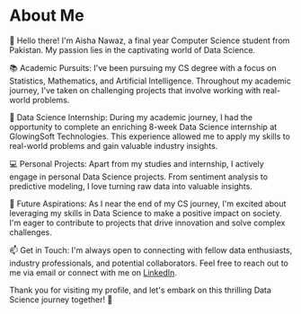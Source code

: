 # About Me

👋 Hello there! I'm Aisha Nawaz, a final year Computer Science student from Pakistan. My passion lies in the captivating world of Data Science.

📚 Academic Pursuits:
I've been pursuing my CS degree with a focus on Statistics, Mathematics, and Artificial Intelligence. Throughout my academic journey, I've taken on challenging projects that involve working with real-world problems.

💼 Data Science Internship:
During my academic journey, I had the opportunity to complete an enriching 8-week Data Science internship at GlowingSoft Technologies. This experience allowed me to apply my skills to real-world problems and gain valuable industry insights.

💻 Personal Projects:
Apart from my studies and internship, I actively engage in personal Data Science projects. From sentiment analysis to predictive modeling, I love turning raw data into valuable insights.

🌱 Future Aspirations:
As I near the end of my CS journey, I'm excited about leveraging my skills in Data Science to make a positive impact on society. I'm eager to contribute to projects that drive innovation and solve complex challenges.

📫 Get in Touch:
I'm always open to connecting with fellow data enthusiasts, industry professionals, and potential collaborators. Feel free to reach out to me via email or connect with me on [LinkedIn](https://www.linkedin.com/in/aisha-n-83bb35a2).

Thank you for visiting my profile, and let's embark on this thrilling Data Science journey together! 🚀
